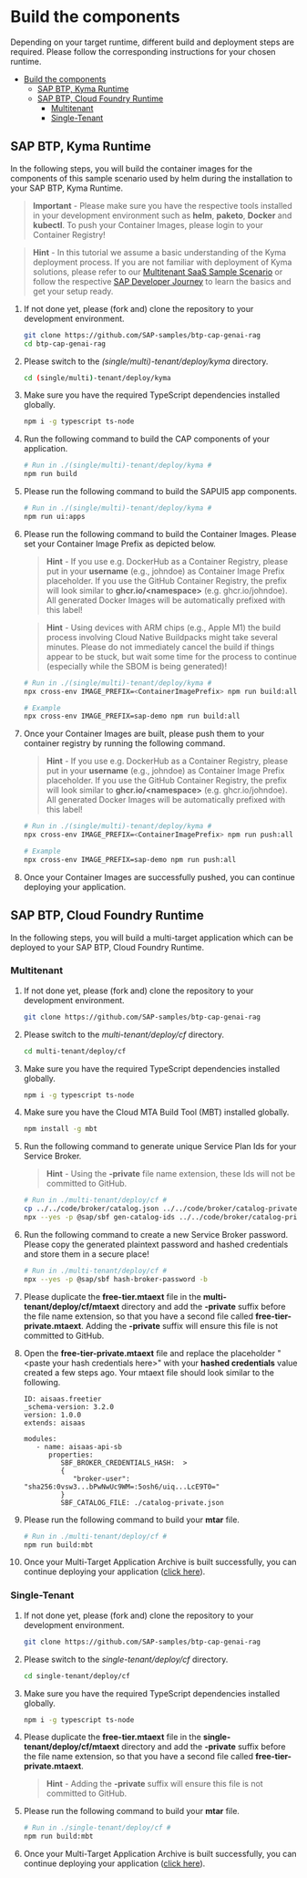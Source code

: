 # Build the components

Depending on your target runtime, different build and deployment steps are required. Please follow the corresponding instructions for your chosen runtime.

- [Build the components](#build-the-components)
  - [SAP BTP, Kyma Runtime](#sap-btp-kyma-runtime)
  - [SAP BTP, Cloud Foundry Runtime](#sap-btp-cloud-foundry-runtime)
    - [Multitenant](#multitenant)
    - [Single-Tenant](#single-tenant)

## SAP BTP, Kyma Runtime

In the following steps, you will build the container images for the components of this sample scenario used by helm during the installation to your SAP BTP, Kyma Runtime.

> **Important** - Please make sure you have the respective tools installed in your development environment such as **helm**, **paketo**, **Docker** and **kubectl**. To push your Container Images, please login to your Container Registry!

> **Hint** - In this tutorial we assume a basic understanding of the Kyma deployment process. If you are not familiar with deployment of Kyma solutions, please refer to our [Multitenant SaaS Sample Scenario](https://github.com/SAP-samples/btp-cap-multitenant-saas/#readme) or follow the respective [SAP Developer Journey](https://learning.sap.com/learning-journey/deliver-side-by-side-extensibility-based-on-sap-btp-kyma-runtime) to learn the basics and get your setup ready.

1. If not done yet, please (fork and) clone the repository to your development environment.

   ```sh
   git clone https://github.com/SAP-samples/btp-cap-genai-rag
   cd btp-cap-genai-rag
   ```

2. Please switch to the _(single/multi)-tenant/deploy/kyma_ directory.

   ```sh
   cd (single/multi)-tenant/deploy/kyma
   ```

3. Make sure you have the required TypeScript dependencies installed globally.

   ```sh
   npm i -g typescript ts-node
   ```

4. Run the following command to build the CAP components of your application.

   ```sh
   # Run in ./(single/multi)-tenant/deploy/kyma #
   npm run build
   ```

5. Please run the following command to build the SAPUI5 app components.

   ```sh
   # Run in ./(single/multi)-tenant/deploy/kyma #
   npm run ui:apps
   ```

6. Please run the following command to build the Container Images. Please set your Container Image Prefix as depicted below.

   > **Hint** - If you use e.g. DockerHub as a Container Registry, please put in your **username** (e.g., johndoe) as Container Image Prefix placeholder. If you use the GitHub Container Registry, the prefix will look similar to **ghcr.io/\<namespace>** (e.g. ghcr.io/johndoe). All generated Docker Images will be automatically prefixed with this label!

   > **Hint** - Using devices with ARM chips (e.g., Apple M1) the build process involving Cloud Native Buildpacks might take several minutes. Please do not immediately cancel the build if things appear to be stuck, but wait some time for the process to continue (especially while the SBOM is being generated)!

   ```sh
   # Run in ./(single/multi)-tenant/deploy/kyma #
   npx cross-env IMAGE_PREFIX=<ContainerImagePrefix> npm run build:all

   # Example
   npx cross-env IMAGE_PREFIX=sap-demo npm run build:all
   ```

7. Once your Container Images are built, please push them to your container registry by running the following command.

   > **Hint** - If you use e.g. DockerHub as a Container Registry, please put in your **username** (e.g., johndoe) as Container Image Prefix placeholder. If you use the GitHub Container Registry, the prefix will look similar to **ghcr.io/\<namespace>** (e.g. ghcr.io/johndoe). All generated Docker Images will be automatically prefixed with this label!

   ```sh
   # Run in ./(single/multi)-tenant/deploy/kyma #
   npx cross-env IMAGE_PREFIX=<ContainerImagePrefix> npm run push:all

   # Example
   npx cross-env IMAGE_PREFIX=sap-demo npm run push:all
   ```

8. Once your Container Images are successfully pushed, you can continue deploying your application.

## SAP BTP, Cloud Foundry Runtime

In the following steps, you will build a multi-target application which can be deployed to your SAP BTP, Cloud Foundry Runtime.

### Multitenant

1. If not done yet, please (fork and) clone the repository to your development environment.

   ```sh
   git clone https://github.com/SAP-samples/btp-cap-genai-rag
   ```

2. Please switch to the _multi-tenant/deploy/cf_ directory.

   ```sh
   cd multi-tenant/deploy/cf
   ```

3. Make sure you have the required TypeScript dependencies installed globally.

   ```sh
   npm i -g typescript ts-node
   ```

4. Make sure you have the Cloud MTA Build Tool (MBT) installed globally.

   ```sh
   npm install -g mbt
   ```

5. Run the following command to generate unique Service Plan Ids for your Service Broker.

   > **Hint** - Using the **-private** file name extension, these Ids will not be committed to GitHub.

   ```sh
   # Run in ./multi-tenant/deploy/cf #
   cp ../../code/broker/catalog.json ../../code/broker/catalog-private.json
   npx --yes -p @sap/sbf gen-catalog-ids ../../code/broker/catalog-private.json
   ```

6. Run the following command to create a new Service Broker password. Please copy the generated plaintext password and hashed credentials and store them in a secure place!

   ```sh
   # Run in ./multi-tenant/deploy/cf #
   npx --yes -p @sap/sbf hash-broker-password -b
   ```

7. Please duplicate the **free-tier.mtaext** file in the **multi-tenant/deploy/cf/mtaext** directory and add the **-private** suffix before the file name extension, so that you have a second file called **free-tier-private.mtaext**. Adding the **-private** suffix will ensure this file is not committed to GitHub.

8. Open the **free-tier-private.mtaext** file and replace the placeholder "\<paste your hash credentials here\>" with your **hashed credentials** value created a few steps ago. Your mtaext file should look similar to the following.

   ```
   ID: aisaas.freetier
   _schema-version: 3.2.0
   version: 1.0.0
   extends: aisaas

   modules:
      - name: aisaas-api-sb
         properties:
            SBF_BROKER_CREDENTIALS_HASH:  >
            {
               "broker-user": "sha256:0vsw3...bPwNwUc9WM=:5osh6/uiq...LcE9T0="
            }
            SBF_CATALOG_FILE: ./catalog-private.json
   ```

9. Please run the following command to build your **mtar** file.

   ```sh
   # Run in ./multi-tenant/deploy/cf #
   npm run build:mbt
   ```

10. Once your Multi-Target Application Archive is built successfully, you can continue deploying your application ([click here](../3-deploy/2-DeployTheApplication.md)).

### Single-Tenant

1. If not done yet, please (fork and) clone the repository to your development environment.

   ```sh
   git clone https://github.com/SAP-samples/btp-cap-genai-rag
   ```

2. Please switch to the _single-tenant/deploy/cf_ directory.

   ```sh
   cd single-tenant/deploy/cf
   ```

3. Make sure you have the required TypeScript dependencies installed globally.

   ```sh
   npm i -g typescript ts-node
   ```

4. Please duplicate the **free-tier.mtaext** file in the **single-tenant/deploy/cf/mtaext** directory and add the **-private** suffix before the file name extension, so that you have a second file called **free-tier-private.mtaext**.

   > **Hint** - Adding the **-private** suffix will ensure this file is not committed to GitHub.

5. Please run the following command to build your **mtar** file.

   ```sh
   # Run in ./single-tenant/deploy/cf #
   npm run build:mbt
   ```

6. Once your Multi-Target Application Archive is built successfully, you can continue deploying your application ([click here](../3-deploy/2-DeployTheApplication.md)).
